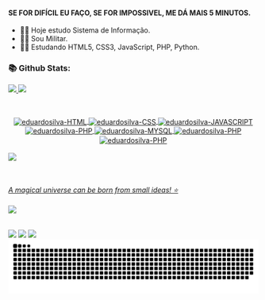 <h4>SE FOR DIFÍCIL EU FAÇO, SE FOR IMPOSSIVEL, ME DÁ MAIS 5 MINUTOS.</h4>

- 👨‍🎓 Hoje estudo Sistema de Informação.
- 💂‍♂️ Sou Militar.
- 👨‍💻 Estudando HTML5, CSS3, JavaScript, PHP, Python.


<!-- -->
<h3> 📚 Github Stats: <br></h3>
<div>
  <a href="[https://github.com/eduardoosilva99](https://github.com/eduardoosilva99)"> 
  <img height="170em" src="https://github-readme-stats.vercel.app/api?username=eduardoosilva99&show_icons=true&theme=tokyonight&include_all_commits=true&locale=pt-br"/>
  <img height="170em" src="https://github-readme-stats.vercel.app/api/top-langs/?username=eduardoosilva99&theme=tokyonight&layout=compact&custom_title=Tecnologias&langs_count=10"/>
                      
</div>

## <!--icone-->

<div align="center" style="display: inline_block"><br>
    <img align="center" alt="eduardosilva-HTML" height="30" width="40" src="https://cdn.jsdelivr.net/gh/devicons/devicon@latest/icons/html5/html5-original.svg" />
    <img align="center" alt="eduardosilva-CSS" height="30" width="40" src="https://cdn.jsdelivr.net/gh/devicons/devicon@latest/icons/css3/css3-original.svg" />
    <img align="center" alt="eduardosilva-JAVASCRIPT" height="30" width="40" src="https://cdn.jsdelivr.net/gh/devicons/devicon/icons/javascript/javascript-original.svg" />
    <img align="center" alt="eduardosilva-PHP" height="30" width="40" src="https://cdn.jsdelivr.net/gh/devicons/devicon@latest/icons/bootstrap/bootstrap-original.svg" />
    <img align="center" alt="eduardosilva-MYSQL" height="30" width="40" src="https://cdn.jsdelivr.net/gh/devicons/devicon/icons/mysql/mysql-original-wordmark.svg" />
    <img align="center" alt="eduardosilva-PHP" height="30" width="40" src="https://cdn.jsdelivr.net/gh/devicons/devicon@latest/icons/php/php-original.svg">
    <img align="center" alt="eduardosilva-PHP" height="30" width="40" src="https://cdn.jsdelivr.net/gh/devicons/devicon/icons/python/python-original-wordmark.svg" />        
</div>

 <div><br>
  <img src="https://github.com/eduardoosilva99/aplicacao/blob/main/header.png">
 </div><br>
  
  ## 

 <i> A magical universe can be born from small ideas! ⭐️</i> <br> <br>
 <img src="https://github.com/eduardoosilva99/barbeariaok/blob/main/sistema/animacao.gif" width="220">

##

## <!--rede social-->  
<div>
    <a href="https://instagram.com/eduardo_oliveira0701/" target="_blank"><img src="https://img.shields.io/badge/-Instagram-%23E4405F?style=for-the-badge&logo=instagram&logoColor=white" target="_blank"></a>
    <a href="https://www.linkedin.com/in/eduardo-de-oliveira-silva-4471aa235/" target="_blank"><img src="https://img.shields.io/badge/-LinkedIn-%230077B5?style=for-the-badge&logo=linkedin&logoColor=white" target="_blank"></a> 
    <a href = "mailto:eduardocristoreidudu@gmail.com"><img src="https://img.shields.io/badge/-Gmail-%23333?style=for-the-badge&logo=gmail&logoColor=white" target="_blank"></a>
  </div>
 
<picture>
  <source
    media="(prefers-color-scheme: dark)"
    srcset="
      https://raw.githubusercontent.com/platane/snk/output/github-contribution-grid-snake-dark.svg
    "
  />
  <source
    media="(prefers-color-scheme: light)"
    srcset="
      https://raw.githubusercontent.com/platane/snk/output/github-contribution-grid-snake.svg
    "
  />
  <img
    alt="github contribution grid snake animation"
    src="https://raw.githubusercontent.com/platane/snk/output/github-contribution-grid-snake.svg"
  />
</picture>
